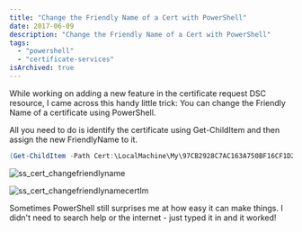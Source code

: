 ```yaml
---
title: "Change the Friendly Name of a Cert with PowerShell"
date: 2017-06-09
description: "Change the Friendly Name of a Cert with PowerShell"
tags:
  - "powershell"
  - "certificate-services"
isArchived: true
---
```


While working on adding a new feature in the certificate request DSC resource, I came across this handy little trick: You can change the Friendly Name of a certificate using PowerShell.

All you need to do is identify the certificate using Get-ChildItem and then assign the new FriendlyName to it.

```powershell
(Get-ChildItem -Path Cert:\LocalMachine\My\97CB2928C7AC163A750BF16CF1D2CF1A3DDAAA8E).FriendlyName = 'New Cert Name'
```

![ss_cert_changefriendlyname](/assets/images/screenshots/ss_cert_changefriendlyname.png)

![ss_cert_changefriendlynamecertlm](/assets/images/screenshots/ss_cert_changefriendlynamecertlm.png)

Sometimes PowerShell still surprises me at how easy it can make things. I didn't need to search help or the internet - just typed it in and it worked!
